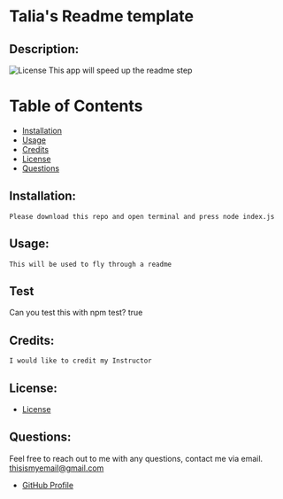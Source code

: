 
# Talia's Readme template
## Description:
![License](https://img.shields.io/badge/License-MIT-yellow.svg)
    This app will speed up the readme step
# Table of Contents
- [Installation](#installation)
- [Usage](#usage) 
- [Credits](#credits)
- [License](#license) 
- [Questions](#questions) 

## Installation:
    Please download this repo and open terminal and press node index.js
## Usage:
    This will be used to fly through a readme
## Test
Can you test this with npm test?
    true
## Credits:
    I would like to credit my Instructor
## License:
- [License](https://opensource.org/licenses/)
## Questions:
Feel free to reach out to me with any questions, contact me via email. thisismyemail@gmail.com
- [GitHub Profile](https://github.com/thisismygithub)
